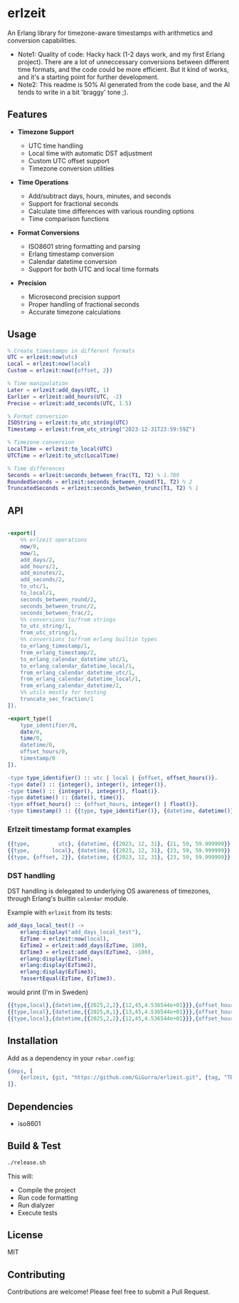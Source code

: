 # erlzeit

An Erlang library for timezone-aware timestamps with arithmetics and conversion capabilities.

* Note1: Quality of code: Hacky hack (1-2 days work, and my first Erlang project). 
    There are a lot of unneccessary conversions between different time formats, and the code could be more efficient. 
    But it kind of works, and it's a starting point for further development.
* Note2: This readme is 50% AI generated from the code base, and the AI tends to write in a bit 'braggy' tone ;).

## Features

- **Timezone Support**
  - UTC time handling
  - Local time with automatic DST adjustment
  - Custom UTC offset support
  - Timezone conversion utilities

- **Time Operations**
  - Add/subtract days, hours, minutes, and seconds
  - Support for fractional seconds
  - Calculate time differences with various rounding options
  - Time comparison functions

- **Format Conversions**
  - ISO8601 string formatting and parsing
  - Erlang timestamp conversion
  - Calendar datetime conversion
  - Support for both UTC and local time formats

- **Precision**
  - Microsecond precision support
  - Proper handling of fractional seconds
  - Accurate timezone calculations

## Usage

```erlang
% Create timestamps in different formats
UTC = erlzeit:now(utc)
Local = erlzeit:now(local)
Custom = erlzeit:now({offset, 2})

% Time manipulation
Later = erlzeit:add_days(UTC, 1)
Earlier = erlzeit:add_hours(UTC, -2)
Precise = erlzeit:add_seconds(UTC, 1.5)

% Format conversion
ISOString = erlzeit:to_utc_string(UTC)
Timestamp = erlzeit:from_utc_string("2023-12-31T23:59:59Z")

% Timezone conversion
LocalTime = erlzeit:to_local(UTC)
UTCTime = erlzeit:to_utc(LocalTime)

% Time differences
Seconds = erlzeit:seconds_between_frac(T1, T2) % 1.789
RoundedSeconds = erlzeit:seconds_between_round(T1, T2) % 2
TruncatedSeconds = erlzeit:seconds_between_trunc(T1, T2) % 1
```

## API
```erlang

-export([
    %% erlzeit operations
    now/0,
    now/1,
    add_days/2,
    add_hours/2,
    add_minutes/2,
    add_seconds/2,
    to_utc/1,
    to_local/1,
    seconds_between_round/2,
    seconds_between_trunc/2,
    seconds_between_frac/2,
    %% conversions to/from strings
    to_utc_string/1,
    from_utc_string/1,
    %% conversions to/from erlang builtin types
    to_erlang_timestamp/1,
    from_erlang_timestamp/2,
    to_erlang_calendar_datetime_utc/1,
    to_erlang_calendar_datetime_local/1,
    from_erlang_calendar_datetime_utc/1,
    from_erlang_calendar_datetime_local/1,
    from_erlang_calendar_datetime/2,
    %% utils mostly for testing
    truncate_sec_fraction/1
]).

-export_type([
    type_identifier/0,
    date/0,
    time/0,
    datetime/0,
    offset_hours/0,
    timestamp/0
]).

-type type_identifier() :: utc | local | {offset, offset_hours()}.
-type date() :: {integer(), integer(), integer()}.
-type time() :: {integer(), integer(), float()}.
-type datetime() :: {date(), time()}.
-type offset_hours() :: {offset_hours, integer() | float()}.
-type timestamp() :: {{type, type_identifier()}, {datetime, datetime()}, offset_hours()}.

```

### Erlzeit timestamp format examples

```erlang
{{type,         utc}, {datetime, {{2023, 12, 31}, {21, 59, 59.999999}}, {offset_hours, 0}}}
{{type,       local}, {datetime, {{2023, 12, 31}, {23, 59, 59.999999}}, {offset_hours, 2}}}
{{type, {offset, 2}}, {datetime, {{2023, 12, 31}, {23, 59, 59.999999}}, {offset_hours, 2}}}
```

### DST handling

DST handling is delegated to underlying OS awareness of timezones, through Erlang's builtin `calendar` module.

Example with `erlzeit` from its tests:
```erlang
add_days_local_test() ->
    erlang:display("add_days_local_test"),
    EzTime = erlzeit:now(local),
    EzTime2 = erlzeit:add_days(EzTime, 180),
    EzTime3 = erlzeit:add_days(EzTime2, -180),
    erlang:display(EzTime),
    erlang:display(EzTime2),
    erlang:display(EzTime3),
    ?assertEqual(EzTime, EzTime3).
```
would print (I'm in Sweden)
```erlang
{{type,local},{datetime,{{2025,2,2},{12,45,4.536544e+01}}},{offset_hours,1}}
{{type,local},{datetime,{{2025,8,1},{13,45,4.536544e+01}}},{offset_hours,2}}
{{type,local},{datetime,{{2025,2,2},{12,45,4.536544e+01}}},{offset_hours,1}}
```

## Installation

Add as a dependency in your `rebar.config`:

```erlang
{deps, [
    {erlzeit, {git, "https://github.com/GiGurra/erlzeit.git", {tag, "TBD"}}}
]}.
```

## Dependencies

- iso8601

## Build & Test

```bash
./release.sh
```

This will:
- Compile the project
- Run code formatting
- Run dialyzer
- Execute tests

## License

MIT

## Contributing

Contributions are welcome! Please feel free to submit a Pull Request.
